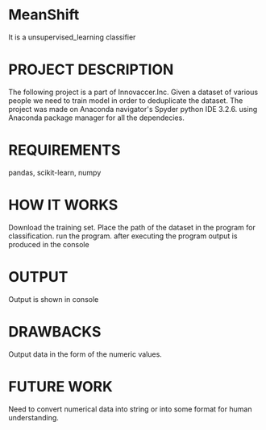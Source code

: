 # MeanShift
  It is a unsupervised_learning classifier 

# PROJECT DESCRIPTION
  The following project is a part of Innovaccer.Inc.
  Given a dataset of various people we need to train model in order to deduplicate the dataset.
  The project was made on Anaconda navigator's Spyder python IDE 3.2.6. using Anaconda package manager for all the dependecies.
# REQUIREMENTS
  pandas,
  scikit-learn,
  numpy
# HOW IT WORKS
Download the training set.
Place the path of the dataset in the program for classification.
run the program.
after executing the program output is produced in the console
# OUTPUT
Output is shown in console
# DRAWBACKS
Output data in the form of the numeric values.
# FUTURE WORK
Need to convert numerical data into string or into some format for human understanding.
